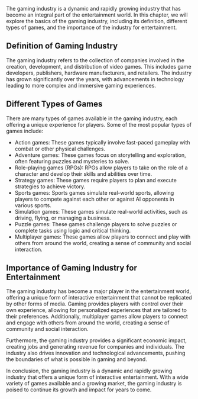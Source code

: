 
The gaming industry is a dynamic and rapidly growing industry that has become an integral part of the entertainment world. In this chapter, we will explore the basics of the gaming industry, including its definition, different types of games, and the importance of the industry for entertainment.

Definition of Gaming Industry
-----------------------------

The gaming industry refers to the collection of companies involved in the creation, development, and distribution of video games. This includes game developers, publishers, hardware manufacturers, and retailers. The industry has grown significantly over the years, with advancements in technology leading to more complex and immersive gaming experiences.

Different Types of Games
------------------------

There are many types of games available in the gaming industry, each offering a unique experience for players. Some of the most popular types of games include:

* Action games: These games typically involve fast-paced gameplay with combat or other physical challenges.
* Adventure games: These games focus on storytelling and exploration, often featuring puzzles and mysteries to solve.
* Role-playing games (RPGs): RPGs allow players to take on the role of a character and develop their skills and abilities over time.
* Strategy games: These games require players to plan and execute strategies to achieve victory.
* Sports games: Sports games simulate real-world sports, allowing players to compete against each other or against AI opponents in various sports.
* Simulation games: These games simulate real-world activities, such as driving, flying, or managing a business.
* Puzzle games: These games challenge players to solve puzzles or complete tasks using logic and critical thinking.
* Multiplayer games: These games allow players to connect and play with others from around the world, creating a sense of community and social interaction.

Importance of Gaming Industry for Entertainment
-----------------------------------------------

The gaming industry has become a major player in the entertainment world, offering a unique form of interactive entertainment that cannot be replicated by other forms of media. Gaming provides players with control over their own experience, allowing for personalized experiences that are tailored to their preferences. Additionally, multiplayer games allow players to connect and engage with others from around the world, creating a sense of community and social interaction.

Furthermore, the gaming industry provides a significant economic impact, creating jobs and generating revenue for companies and individuals. The industry also drives innovation and technological advancements, pushing the boundaries of what is possible in gaming and beyond.

In conclusion, the gaming industry is a dynamic and rapidly growing industry that offers a unique form of interactive entertainment. With a wide variety of games available and a growing market, the gaming industry is poised to continue its growth and impact for years to come.

